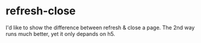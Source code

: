 # refresh-close
I'd like to show the difference between refresh &amp; close a page.
The 2nd way runs much better, yet it only depands on h5.
